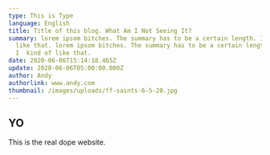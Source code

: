 ```yaml
---
type: This is Type
language: English
title: Title of this blog. What Am I Not Seeing It?
summary: lorem ipsom bitches. The summary has to be a certain length. I  kind of
  like that. lorem ipsom bitches. The summary has to be a certain length.
  I  kind of like that.
date: 2020-06-06T15:14:18.465Z
update: 2020-06-06T05:00:00.000Z
author: Andy
authorlink: www.andy.com
thumbnail: /images/uploads/ff-saints-6-5-20.jpg
---
```

## YO

This is the real dope website.